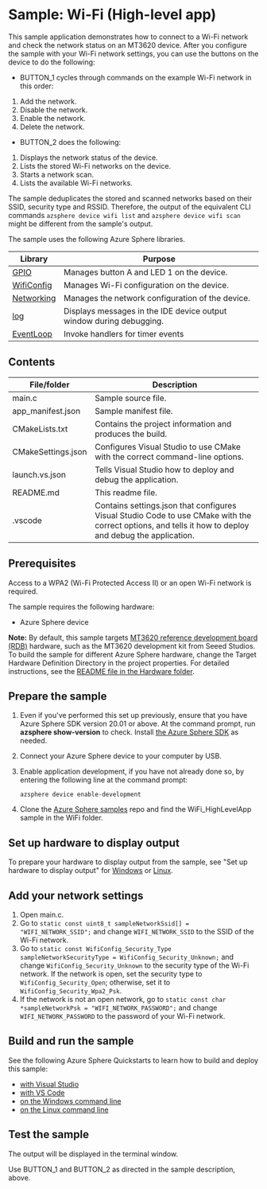 # Sample: Wi-Fi (High-level app)

This sample application demonstrates how to connect to a Wi-Fi network and check the network status on an MT3620 device. After you configure the sample with your Wi-Fi network settings, you can use the buttons on the device to do the following:

- BUTTON_1 cycles through commands on the example Wi-Fi network in this order:

1. Add the network.
1. Disable the network.
1. Enable the network.
1. Delete the network.

- BUTTON_2 does the following:

1. Displays the network status of the device.
1. Lists the stored Wi-Fi networks on the device.
1. Starts a network scan.
1. Lists the available Wi-Fi networks.

The sample deduplicates the stored and scanned networks based on their SSID, security type and RSSID. Therefore, the output of the equivalent CLI commands `azsphere device wifi list` and `azsphere device wifi scan` might be different from the sample's output.

The sample uses the following Azure Sphere libraries.

| Library | Purpose |
|---------|---------|
| [GPIO](https://docs.microsoft.com/azure-sphere/reference/applibs-reference/applibs-gpio/gpio-overview) | Manages button A and LED 1 on the device. |
| [WifiConfig](https://docs.microsoft.com/azure-sphere/reference/applibs-reference/applibs-wificonfig/wificonfig-overview) | Manages Wi-Fi configuration on the device. |
| [Networking](https://docs.microsoft.com/azure-sphere/reference/applibs-reference/applibs-networking/networking-overview) | Manages the network configuration of the device. |
| [log](https://docs.microsoft.com/azure-sphere/reference/applibs-reference/applibs-log/log-overview) | Displays messages in the IDE device output window during debugging.
| [EventLoop](https://docs.microsoft.com/en-gb/azure-sphere/reference/applibs-reference/applibs-eventloop/eventloop-overview) | Invoke handlers for timer events |

## Contents

| File/folder | Description |
|-------------|-------------|
|   main.c    | Sample source file. |
| app_manifest.json |Sample manifest file. |
| CMakeLists.txt | Contains the project information and produces the build. |
| CMakeSettings.json| Configures Visual Studio to use CMake with the correct command-line options. |
|launch.vs.json |Tells Visual Studio how to deploy and debug the application.|
| README.md | This readme file. |
|.vscode |Contains settings.json that configures Visual Studio Code to use CMake with the correct options, and tells it how to deploy and debug the application. |

## Prerequisites

Access to a WPA2 (Wi-Fi Protected Access II) or an open Wi-Fi network is required.

The sample requires the following hardware:

- Azure Sphere device

**Note:** By default, this sample targets [MT3620 reference development board (RDB)](https://docs.microsoft.com/azure-sphere/hardware/mt3620-reference-board-design) hardware, such as the MT3620 development kit from Seeed Studios. To build the sample for different Azure Sphere hardware, change the Target Hardware Definition Directory in the project properties. For detailed instructions, see the [README file in the Hardware folder](../../../Hardware/README.md).

## Prepare the sample

1. Even if you've performed this set up previously, ensure that you have Azure Sphere SDK version 20.01 or above. At the command prompt, run **azsphere show-version** to check. Install [the Azure Sphere SDK](https://docs.microsoft.com/azure-sphere/install/install-sdk) as needed.
1. Connect your Azure Sphere device to your computer by USB.
1. Enable application development, if you have not already done so, by entering the following line at the command prompt:

   `azsphere device enable-development`
1. Clone the [Azure Sphere samples](https://github.com/Azure/azure-sphere-samples/) repo and find the WiFi_HighLevelApp sample in the WiFi folder.

## Set up hardware to display output

To prepare your hardware to display output from the sample, see "Set up hardware to display output" for [Windows](https://docs.microsoft.com/azure-sphere/install/development-environment-windows#set-up-hardware-to-display-output) or [Linux](https://docs.microsoft.com/azure-sphere/install/development-environment-linux#set-up-hardware-to-display-output).

## Add your network settings

1. Open main.c.
1. Go to `static const uint8_t sampleNetworkSsid[] = "WIFI_NETWORK_SSID";` and change `WIFI_NETWORK_SSID` to the SSID of the Wi-Fi network.
1. Go to `static const WifiConfig_Security_Type sampleNetworkSecurityType = WifiConfig_Security_Unknown;` and change `WifiConfig_Security_Unknown` to the security type of the Wi-Fi network. If the network is open, set the security type to `WifiConfig_Security_Open`; otherwise, set it to `WifiConfig_Security_Wpa2_Psk`.
1. If the network is not an open network, go to `static const char *sampleNetworkPsk = "WIFI_NETWORK_PASSWORD";` and change `WIFI_NETWORK_PASSWORD` to the password of your Wi-Fi network.

## Build and run the sample

See the following Azure Sphere Quickstarts to learn how to build and deploy this sample:

   -  [with Visual Studio](https://docs.microsoft.com/azure-sphere/install/qs-blink-application)
   -  [with VS Code](https://docs.microsoft.com/azure-sphere/install/qs-blink-vscode)
   -  [on the Windows command line](https://docs.microsoft.com/azure-sphere/install/qs-blink-cli)
   -  [on the Linux command line](https://docs.microsoft.com/azure-sphere/install/qs-blink-linux-cli)

## Test the sample

The output will be displayed in the terminal window.

Use BUTTON_1 and BUTTON_2 as directed in the sample description, above.
